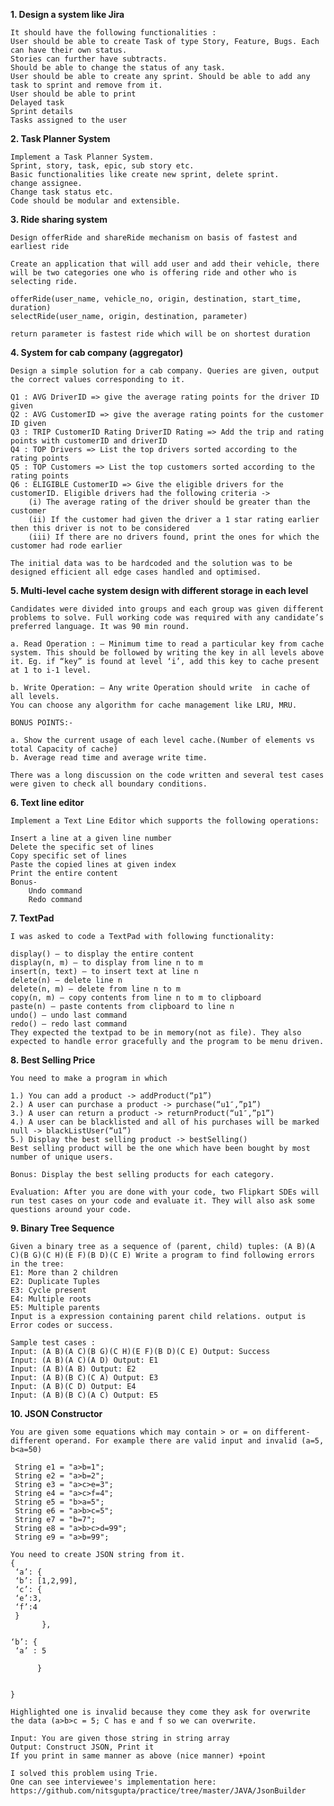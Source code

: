 **1. Design a system like Jira** 

    It should have the following functionalities :
    User should be able to create Task of type Story, Feature, Bugs. Each can have their own status.
    Stories can further have subtracts.
    Should be able to change the status of any task.
    User should be able to create any sprint. Should be able to add any task to sprint and remove from it.
    User should be able to print
    Delayed task
    Sprint details
    Tasks assigned to the user
        
**2. Task Planner System**

    Implement a Task Planner System.
    Sprint, story, task, epic, sub story etc. 
    Basic functionalities like create new sprint, delete sprint. 
    change assignee.
    Change task status etc. 
    Code should be modular and extensible.
    
**3. Ride sharing system**

    Design offerRide and shareRide mechanism on basis of fastest and earliest ride

    Create an application that will add user and add their vehicle, there will be two categories one who is offering ride and other who is selecting ride.

    offerRide(user_name, vehicle_no, origin, destination, start_time, duration)
    selectRide(user_name, origin, destination, parameter)

    return parameter is fastest ride which will be on shortest duration

**4. System for cab company (aggregator)**
    
    Design a simple solution for a cab company. Queries are given, output the correct values corresponding to it.

    Q1 : AVG DriverID => give the average rating points for the driver ID given
    Q2 : AVG CustomerID => give the average rating points for the customer ID given
    Q3 : TRIP CustomerID Rating DriverID Rating => Add the trip and rating points with customerID and driverID
    Q4 : TOP Drivers => List the top drivers sorted according to the rating points
    Q5 : TOP Customers => List the top customers sorted according to the rating points
    Q6 : ELIGIBLE CustomerID => Give the eligible drivers for the customerID. Eligible drivers had the following criteria ->
        (i) The average rating of the driver should be greater than the customer
        (ii) If the customer had given the driver a 1 star rating earlier then this driver is not to be considered
        (iii) If there are no drivers found, print the ones for which the customer had rode earlier

    The initial data was to be hardcoded and the solution was to be designed efficient all edge cases handled and optimised.
    
**5. Multi-level cache system design with different storage in each level**

    Candidates were divided into groups and each group was given different problems to solve. Full working code was required with any candidate’s preferred language. It was 90 min round.

    a. Read Operation : – Minimum time to read a particular key from cache system. This should be followed by writing the key in all levels above it. Eg. if “key” is found at level ‘i’, add this key to cache present at 1 to i-1 level.

    b. Write Operation: – Any write Operation should write  in cache of all levels.
    You can choose any algorithm for cache management like LRU, MRU.

    BONUS POINTS:-

    a. Show the current usage of each level cache.(Number of elements vs total Capacity of cache)
    b. Average read time and average write time.

    There was a long discussion on the code written and several test cases were given to check all boundary conditions.
    
**6. Text line editor**

    Implement a Text Line Editor which supports the following operations:

    Insert a line at a given line number
    Delete the specific set of lines
    Copy specific set of lines
    Paste the copied lines at given index
    Print the entire content
    Bonus-
        Undo command
        Redo command

**7. TextPad**

    I was asked to code a TextPad with following functionality:

    display() – to display the entire content
    display(n, m) – to display from line n to m
    insert(n, text) – to insert text at line n
    delete(n) – delete line n
    delete(n, m) – delete from line n to m
    copy(n, m) – copy contents from line n to m to clipboard
    paste(n) – paste contents from clipboard to line n
    undo() – undo last command
    redo() – redo last command
    They expected the textpad to be in memory(not as file). They also  expected to handle error gracefully and the program to be menu driven.

**8. Best Selling Price**

    You need to make a program in which

    1.) You can add a product -> addProduct(“p1”)
    2.) A user can purchase a product -> purchase(“u1″,”p1”)
    3.) A user can return a product -> returnProduct(“u1″,”p1”)
    4.) A user can be blacklisted and all of his purchases will be marked null -> blackListUser(“u1”)
    5.) Display the best selling product -> bestSelling()
    Best selling product will be the one which have been bought by most number of unique users.

    Bonus: Display the best selling products for each category.

    Evaluation: After you are done with your code, two Flipkart SDEs will run test cases on your code and evaluate it. They will also ask some questions around your code.
    
**9. Binary Tree Sequence**

    Given a binary tree as a sequence of (parent, child) tuples: (A B)(A C)(B G)(C H)(E F)(B D)(C E) Write a program to find following errors in the tree:
    E1: More than 2 children
    E2: Duplicate Tuples
    E3: Cycle present
    E4: Multiple roots
    E5: Multiple parents
    Input is a expression containing parent child relations. output is Error codes or success.

    Sample test cases : 
    Input: (A B)(A C)(B G)(C H)(E F)(B D)(C E) Output: Success
    Input: (A B)(A C)(A D) Output: E1
    Input: (A B)(A B) Output: E2
    Input: (A B)(B C)(C A) Output: E3
    Input: (A B)(C D) Output: E4
    Input: (A B)(B C)(A C) Output: E5
    
**10. JSON Constructor**

    You are given some equations which may contain > or = on different-different operand. For example there are valid input and invalid (a=5, b<a=50)

     String e1 = "a>b=1";
     String e2 = "a>b=2";
     String e3 = "a>c>e=3";
     String e4 = "a>c>f=4";
     String e5 = "b>a=5";
     String e6 = "a>b>c=5";
     String e7 = "b=7";
     String e8 = "a>b>c>d=99";
     String e9 = "a>b=99";

    You need to create JSON string from it. 
    {
     ‘a’: {
     ‘b’: [1,2,99],
     ‘c’: {
     ‘e’:3,
     ‘f’:4
     }
           },

    ‘b’: {
     ‘a’ : 5

          }


    }
    
    Highlighted one is invalid because they come they ask for overwrite the data (a>b>c = 5; C has e and f so we can overwrite.

    Input: You are given those string in string array
    Output: Construct JSON, Print it
    If you print in same manner as above (nice manner) +point

    I solved this problem using Trie. 
    One can see interviewee's implementation here: https://github.com/nitsgupta/practice/tree/master/JAVA/JsonBuilder
    
  
